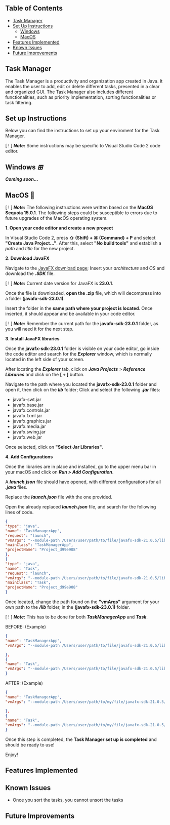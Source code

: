 ## Table of Contents

- [Task Manager](#task-manager)
- [Set Up Instructions](#set-up-instructions)
  - [Windows](#windows)
  - [MacOS](#macos)
- [Features Implemented](#features-implemented)
- [Known Issues](#known-issues)
- [Future Improvements](#future-improvements)

## Task Manager

The Task Manager is a productivity and organization app created in Java. It enables the user to add, edit or delete different tasks, presented in a clear and organized GUI. The Task Manager also includes different functionalities, such as priority implementation, sorting functionalities or task filtering.

## Set up Instructions

Below you can find the instructions to set up your enviroment for the Task Manager.

[ ! ] __*Note:*__ Some instructions may be specific to Visual Studio Code 2 code editor.

## Windows *⊞*

__*Coming soon...*__

## MacOS 

[ ! ] __*Note:*__ The following instructions were written based on the **MacOS Sequoia 15.0.1**. The following steps could be susceptible to errors due to future upgrades of the MacOS operating system.

**1. Open your code editor and create a new proyect** 

In Visual Studio Code 2, press **⇧ (Shift) + ⌘ (Command) + P** and select **"Create Java Project..."**.
After this, select **"No build tools"** and establish a *path* and *title* for the new project.

**2. Download JavaFX**

Navigate to the [JavaFX download page](https://gluonhq.com/products/javafx/); Insert your *architecture* and *OS* and download the __*.SDK*__ file.

[ ! ] __*Note:*__ Current date version for JavaFX is **23.0.1**.

Once the file is downloaded, **open the .zip** file, which will decompress into a folder **(javafx-sdk-23.0.1)**.

Insert the folder in the **same path where your project is located**. Once inserted, it should appear and be available in your code editor.

[ ! ] __*Note:*__ Remember the current path for the **javafx-sdk-23.0.1** folder, as you will need it for the next step.

**3. Install JavaFX libraries** 

Once the **javafx-sdk-23.0.1** folder is visible on your code editor, go inside the code editor and search for the __*Explorer*__ window, which is normally located in the left side of your screen. 

After locating the __*Explorer*__ tab, click on __*Java Projects*__ > __*Reference Libraries*__ and click on the __[ + ]__ button. 

Navigate to the path where you located the **javafx-sdk-23.0.1** folder and open it, then click on the __*lib*__ folder; Click and select the following __*.jar*__ files:
- javafx-swt.jar
- javafx.base.jar
- javafx.controls.jar
- javafx.fxml.jar
- javafx.graphics.jar
- javafx.media.jar
- javafx.swing.jar
- javafx.web.jar

Once selected, click on **"Select Jar Libraries"**.

**4. Add Configurations**

Once the libraries are in place and installed, go to the upper menu bar in your macOS and click on __*Run > Add Configuration*__.

A __*launch.json*__ file should have opened, with different configurations for all __*.java*__ files.

Replace the __*launch.json*__ file with the one provided.

Open the already replaced __*launch.json*__ file, and search for the following lines of code.

```json
{
"type": "java",
"name": "TaskManagerApp",
"request": "launch",
"vmArgs": "--module-path /Users/user/path/to/file/javafx-sdk-21.0.5/lib --add-modules javafx.controls",
"mainClass": "TaskManagerApp",
"projectName": "Project_d99e908"
},
{
"type": "java",
"name": "Task",
"request": "launch",
"vmArgs": "--module-path /Users/user/path/to/file/javafx-sdk-21.0.5/lib --add-modules javafx.controls",
"mainClass": "Task",
"projectName": "Project_d99e908"
}
```

Once located, change the path found on the **"vmArgs"** argument for your own path to the __*/lib*__ folder, in the **(javafx-sdk-23.0.1)** folder.

[ ! ] __*Note:*__ This has to be done for both __*TaskManagerApp*__ and __*Task*__.

BEFORE: (Example)
```json
{
"name": "TaskManagerApp",
"vmArgs": "--module-path /Users/user/path/to/file/javafx-sdk-21.0.5/lib --add-modules javafx.controls",

},
{
"name": "Task",
"vmArgs": "--module-path /Users/user/path/to/file/javafx-sdk-21.0.5/lib --add-modules javafx.controls",
}
```

AFTER: (Example)
```json
{
"name": "TaskManagerApp",
"vmArgs": "--module-path /Users/user/path/to/my/file/javafx-sdk-21.0.5/lib --add-modules javafx.controls",

},
{
"name": "Task",
"vmArgs": "--module-path /Users/user/path/to/my/file/javafx-sdk-21.0.5/lib --add-modules javafx.controls",
}
```

Once this step is completed, the **Task Manager set up is completed** and should be ready to use!

Enjoy!

## Features Implemented



## Known Issues

- Once you sort the tasks, you cannot unsort the tasks

## Future Improvements
